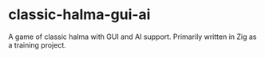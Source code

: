 # classic-halma-gui-ai
A game of classic halma with GUI and AI support. Primarily written in Zig as a training project.
